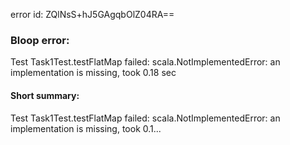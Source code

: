 error id: ZQlNsS+hJ5GAgqbOlZ04RA==
### Bloop error:

Test Task1Test.testFlatMap failed: scala.NotImplementedError: an implementation is missing, took 0.18 sec
#### Short summary: 

Test Task1Test.testFlatMap failed: scala.NotImplementedError: an implementation is missing, took 0.1...